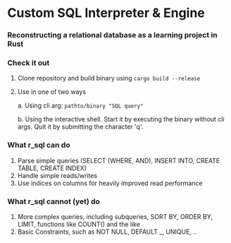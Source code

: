 # Custom SQL Interpreter & Engine

### Reconstructing a relational database as a learning project in Rust

### Check it out

1. Clone repository and build binary using `cargo build --release`
2. Use in one of two ways

    a. Using cli arg:
    `pathto/binary "SQL query"`

    b. Using the interactive shell. Start it by executing the binary without cli args. Quit it by submitting the character 'q'.

### What r_sql can do

1. Parse simple queries (SELECT (WHERE, AND), INSERT INTO, CREATE TABLE, CREATE INDEX)
2. Handle simple reads/writes
3. Use indices on columns for heavily improved read performance


### What r_sql cannot (yet) do

1. More complex queries, including subqueries, SORT BY, ORDER BY, LIMIT, functions like COUNT() and the like
2. Basic Constraints, such as NOT NULL, DEFAULT \_, UNIQUE, ..
